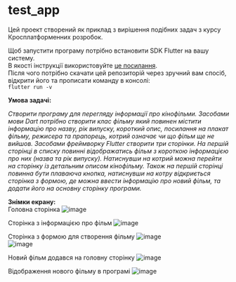 # test_app

Цей проект створений як приклад з вирішення подібних задач з курсу Кросплатформенних розробок.

Щоб запустити програму потрібно встановити SDK Flutter на вашу систему.<br>
В якості інструкції використовуйте [це посилання](https://docs.flutter.dev/get-started/install).<br>
Після чого потрібно скачати цей репозиторій через зручний вам спосіб, відкрити його та прописати команду в консолі:<br>
`flutter run -v`

**Умова задачі:**

*Створити програму для перегляду інформації про кінофільми. Засобами мови Dart потрібно створити клас фільму який повинен містити інформацію про назву, рік випуску, короткий опис, посилання на плакат фільму, режисера та прапорець, котрий означає чи що фільм ще не вийшов. Засобами фреймворку Flutter створити три сторінки. На першій сторінці в списку повинні відображатись фільм з короткою інформацією про них (назва та рік випуску). Натиснувши на котрий можна перейти на сторінку із детальним описом кінофільму. Також на першій сторінці повинна бути плаваюча кнопка, натиснувши на котру відкриється сторінка з формою, де можна ввести інформацію про новий фільм, та додати його на основну сторінку програми.*

**Знімки екрану:**<br>
Головна сторінка
![image](https://user-images.githubusercontent.com/38593867/198562258-e51bc9d5-b4a0-4046-9764-798132cff9f8.png)<br>

Сторінка з інформацією про фільм
![image](https://user-images.githubusercontent.com/38593867/198562313-324697eb-e74b-4468-b8a8-ccce0829ba31.png)<br>

Сторінка з формою для створення фільму
![image](https://user-images.githubusercontent.com/38593867/198562394-261b039f-26e6-4577-bf69-cedb56b7e85a.png)<br>
![image](https://user-images.githubusercontent.com/38593867/198562627-3c7f8b24-f624-44fc-9840-bce85096ad4e.png)<br>

Новий фільм додався на головну сторінку
![image](https://user-images.githubusercontent.com/38593867/198562686-8938120a-b489-48bc-b5c3-953fe844a6c1.png)<br>

Відображення нового фільму в програмі
![image](https://user-images.githubusercontent.com/38593867/198562761-5e0feafe-9a05-4d35-9b43-a2f76672ec6a.png)<br>
